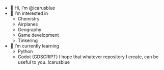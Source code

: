 - 👋 Hi, I’m @icarusblue
- 👀 I’m interested in
  - Chemistry
  - Airplanes
  - Geography
  - Game development
  - Tinkering
- 🌱 I’m currently learning
  - Python
  - Godot (GDSCRIPT)
I hope that whatever repository I create, can be useful to you.
Icarusblue

<!---
icarusblue/icarusblue is a ✨ special ✨ repository because its `README.md` (this file) appears on your GitHub profile.
You can click the Preview link to take a look at your changes.
--->
